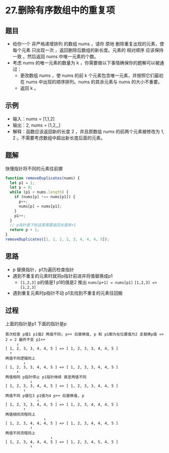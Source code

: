 # 27.删除有序数组中的重复项

## 题目
- 给你一个 非严格递增排列 的数组 nums ，请你 原地 删除重复出现的元素，使每个元素 只出现一次 ，返回删除后数组的新长度。元素的 相对顺序 应该保持 一致 。然后返回 nums 中唯一元素的个数。
- 考虑 nums 的唯一元素的数量为 k ，你需要做以下事情确保你的题解可以被通过：
  - 更改数组 nums ，使 nums 的前 k 个元素包含唯一元素，并按照它们最初在 nums 中出现的顺序排列。nums 的其余元素与 nums 的大小不重要。
  - 返回 k 。

## 示例
* 输入：nums = [1,1,2]
* 输出：2, nums = [1,2,_]
* 解释：函数应该返回新的长度 2 ，并且原数组 nums 的前两个元素被修改为 1, 2 。不需要考虑数组中超出新长度后面的元素。

## 题解
快慢指针将不同的元素往前挪
```js
function removeDuplicates(nums) {
  let p1 = 1;
  let p = 0;
  while (p1 < nums.length) {
    if (nums[p] !== nums[p1]) {
      p++;
      nums[p] = nums[p1];
    }
    p1++;
  }
  // p指针是下标这里需要返回长度故+1
  return p + 1;
}
removeDuplicates([1, 1, 2, 2, 3, 4, 4, 4, 5]);
```
## 思路
* p 替换指针，p1为遍历检查指针
* 遇到不重复的元素时就将p指针前进并将值替换成p1
  * `[1,2,3]` p的值是1 p1的值是2 推出 `nums[p+1] = nums[p1]` `[1,2,3] => [1,2,3]`
* 遇到重复元素时p指针不动 p1去找到不重复的元素往回搬

## 过程
上面的指针是p1 下面的指针是p
```
首次检查 p值1 p1值2 两值不同; p++ 后替换值, p 和 p1都为在位置值为2 走替换p值 => 2 = 2 最终不变 p1++
     ↓
[ 1, 2, 3, 3, 4, 4, 5 ] => [ 1, 2, 3, 3, 4, 4, 5 ]
  ↑
两值不同逻辑同上
        ↓
[ 1, 2, 3, 3, 4, 4, 5 ] => [ 1, 2, 3, 3, 4, 4, 5 ]
     ↑
两值相同 p指针停止 p1指针继续 直至两值不同
           ↓
[ 1, 2, 3, 3, 4, 4, 5 ] => [ 1, 2, 3, 3, 4, 4, 5 ]
        ↑
两值不同 p值位3 p1值为4 p++ 后替换值, p 
              ↓
[ 1, 2, 3, 3, 4, 4, 5 ] => [ 1, 2, 3, 4, 4, 4, 5 ]
        ↑
两值相同流程同上
                 ↓
[ 1, 2, 3, 4, 4, 4, 5 ] => [ 1, 2, 3, 4, 4, 4, 5 ]
           ↑
两值不同流程同上
                    ↓
[ 1, 2, 3, 4, 4, 4, 5 ] => [ 1, 2, 3, 4, 5, 4, 5 ]
           ↑
```
